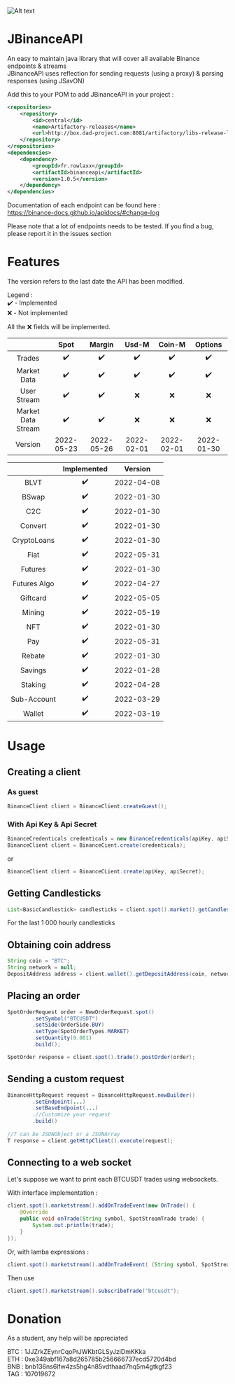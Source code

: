 ![Alt text](https://upload.wikimedia.org/wikipedia/commons/1/12/Binance_logo.svg)  

# JBinanceAPI
An easy to maintain java library that will cover all available Binance endpoints & streams  
JBinanceAPI uses reflection for sending requests (using a proxy) & parsing responses (using JSavON)  

Add this to your POM to add JBinanceAPI in your project :  
```xml
<repositories>
	<repository>
		<id>central</id>
		<name>Artifactory-releases</name>
		<url>http://box.dad-project.com:8081/artifactory/libs-release-local</url>
	</repository>
</repositories>
<dependencies>
	<dependency>
		<groupId>fr.rowlaxx</groupId>
		<artifactId>binanceapi</artifactId>
		<version>1.0.5</version>
	</dependency>
</dependencies>
```

Documentation of each endpoint can be found here :  
https://binance-docs.github.io/apidocs/#change-log

Please note that a lot of endpoints needs to be tested.
If you find a bug, please report it in the issues section

# Features

The version refers to the last date the API has been modified.  

Legend :  
✔️ - Implemented  
❌ - Not implemented  

All the ❌ fields will be implemented.

|                    | Spot | Margin | Usd-M | Coin-M | Options |
|:------------------:|:----:|:------:|:-----:|:------:|:-------:|
|       Trades       |  ✔️  |  ✔️  |  ✔️  |   ✔️  |   ✔️    |
|     Market Data    |  ✔️  |  ✔️  |  ✔️  |   ✔️  |   ✔️    |
|     User Stream    |  ✔️  |  ✔️  |  ❌  |   ❌  |   ❌    |
| Market Data Stream |  ✔️  |  ✔️  |  ❌  |   ❌  |   ❌    |
|       Version      | 2022-05-23 | 2022-05-26 | 2022-02-01 | 2022-02-01 | 2022-01-30 |

|             | Implemented |   Version  |
|:-----------:|:-----------:|:----------:|
|     BLVT    |     ✔️     | 2022-04-08 |
|    BSwap    |     ✔️     | 2022-01-30 |
|     C2C     |     ✔️     | 2022-01-30 |
|   Convert   |     ✔️     | 2022-01-30 |
| CryptoLoans |     ✔️     | 2022-01-30 |
|     Fiat    |     ✔️     | 2022-05-31 |
|   Futures   |     ✔️     | 2022-01-30 |
| Futures Algo|     ✔️     | 2022-04-27 |
|   Giftcard  |     ✔️     | 2022-05-05 |
|    Mining   |     ✔️     | 2022-05-19 |
|     NFT     |     ✔️     | 2022-01-30 |
|     Pay     |     ✔️     | 2022-05-31 |
|    Rebate   |     ✔️     | 2022-01-30 |
|   Savings   |     ✔️     | 2022-01-28 |
|   Staking   |     ✔️     | 2022-04-28 |
| Sub-Account |     ✔️     | 2022-03-29 |
|    Wallet   |     ✔️     | 2022-03-19 |

# Usage

## Creating a client

### As guest
```java
BinanceClient client = BinanceClient.createGuest();
```

### With Api Key & Api Secret

```java
BinanceCredenticals credenticals = new BinanceCredenticals(apiKey, apiSecret);
BinanceClient client = BinanceCient.create(credenticals);  
```
or 
 
```java
BinanceClient client = BinanceCLient.create(apiKey, apiSecret);
```

## Getting Candlesticks

```java
List<BasicCandlestick> candlesticks = client.spot().market().getCandlesticks("BTCUSDT", Intervals.HOUR_1, 1000);
```
For the last 1 000 hourly candlesticks

## Obtaining coin address

```java
String coin = "BTC";
String network = null;
DepositAddress address = client.wallet().getDepositAddress(coin, network);
```

## Placing an order

```java
SpotOrderRequest order = NewOrderRequest.spot()
        .setSymbol("BTCUSDT")
        .setSide(OrderSide.BUY)
        .setType(SpotOrderTypes.MARKET)
        .setQuantity(0.001)
        .build();

SpotOrder response = client.spot().trade().postOrder(order);
```

## Sending a custom request
```java
BinanceHttpRequest request = BinanceHttpRequest.newBuilder()
        .setEndpoint(...)
        .setBaseEndpoint(...)
        .//Customize your request
        .build()
  
//T can be JSONObject or a JSONArray
T response = client.getHttpClient().execute(request);
```
## Connecting to a web socket
Let's suppose we want to print each BTCUSDT trades using websockets.  

With interface implementation : 
```java
client.spot().marketstream().addOnTradeEvent(new OnTrade() {
	@Override
	public void onTrade(String symbol, SpotStreamTrade trade) {
		System.out.println(trade);
	}
});
```
Or, with lamba expressions :
```java		
client.spot().marketstream().addOnTradeEvent( (String symbol, SpotStreamTrade trade) -> System.out.println(trade) );
```

Then use
```java
client.spot().marketstream().subscribeTrade("btcusdt");
```

# Donation
As a student, any help will be appreciated

BTC : 1JJZrkZEynrCqoPrJWKbtGLSyJziDmKKka  
ETH : 0xe349abf167a8d265785b256666737ecd5720d4bd  
BNB : bnb136ns6lfw4zs5hg4n85vdthaad7hq5m4gtkgf23  
TAG : 107019672  
